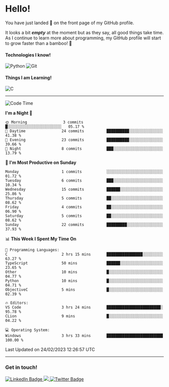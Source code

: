 # Hello!

You have just landed 🛬 on the front page of my GitHub profile.

It looks a bit ***empty*** at the moment but as they say, all good things take time. As I continue to learn more about programming, my GitHub profile will start to grow faster than a bamboo! 🎍 

#### Technologies I know!

![Python](https://img.shields.io/badge/python-3670A0?style=for-the-badge&logo=python&logoColor=ffdd54)
![Git](https://img.shields.io/badge/git-%23F05033.svg?style=for-the-badge&logo=git&logoColor=white)

#### Things I am Learning!

![C](https://img.shields.io/badge/c-%2300599C.svg?style=for-the-badge&logo=c&logoColor=white)

<hr size="2" noshade="0">

<!--START_SECTION:waka-->
![Code Time](http://img.shields.io/badge/Code%20Time-22%20hrs%2014%20mins-blue)

**I'm a Night 🦉** 

```text
🌞 Morning                3 commits           █░░░░░░░░░░░░░░░░░░░░░░░░   05.17 % 
🌆 Daytime                24 commits          ██████████░░░░░░░░░░░░░░░   41.38 % 
🌃 Evening                23 commits          ██████████░░░░░░░░░░░░░░░   39.66 % 
🌙 Night                  8 commits           ███░░░░░░░░░░░░░░░░░░░░░░   13.79 % 
```
📅 **I'm Most Productive on Sunday** 

```text
Monday                   1 commits           ░░░░░░░░░░░░░░░░░░░░░░░░░   01.72 % 
Tuesday                  6 commits           ███░░░░░░░░░░░░░░░░░░░░░░   10.34 % 
Wednesday                15 commits          ██████░░░░░░░░░░░░░░░░░░░   25.86 % 
Thursday                 5 commits           ██░░░░░░░░░░░░░░░░░░░░░░░   08.62 % 
Friday                   4 commits           ██░░░░░░░░░░░░░░░░░░░░░░░   06.90 % 
Saturday                 5 commits           ██░░░░░░░░░░░░░░░░░░░░░░░   08.62 % 
Sunday                   22 commits          █████████░░░░░░░░░░░░░░░░   37.93 % 
```


📊 **This Week I Spent My Time On** 

```text
💬 Programming Languages: 
C                        2 hrs 15 mins       ████████████████░░░░░░░░░   63.27 % 
TypeScript               50 mins             ██████░░░░░░░░░░░░░░░░░░░   23.65 % 
Other                    10 mins             █░░░░░░░░░░░░░░░░░░░░░░░░   04.77 % 
Python                   10 mins             █░░░░░░░░░░░░░░░░░░░░░░░░   04.71 % 
ObjectiveC               5 mins              █░░░░░░░░░░░░░░░░░░░░░░░░   02.39 % 

🔥 Editors: 
VS Code                  3 hrs 24 mins       ████████████████████████░   95.78 % 
CLion                    9 mins              █░░░░░░░░░░░░░░░░░░░░░░░░   04.22 % 

💻 Operating System: 
Windows                  3 hrs 33 mins       █████████████████████████   100.00 % 
```


 Last Updated on 24/02/2023 12:26:57 UTC
<!--END_SECTION:waka-->

<hr size="2" noshade="0">

### Get in touch!

<div id="badges">
  <a href="https://www.linkedin.com/in/amritansh-sharma-7a4251245/">
    <img src="https://img.shields.io/badge/LinkedIn-blue?style=for-the-badge&logo=linkedin&logoColor=white" alt="LinkedIn Badge"/>
  </a>
  <a href="https://www.instagram.com/drowsycoder/">
    <img src="https://img.shields.io/badge/Instagram-%23E4405F.svg?style=for-the-badge&logo=Instagram&logoColor=white"/>
  </a>
  <a href="https://twitter.com/DrowsyCoder">
    <img src="https://img.shields.io/badge/Twitter-blue?style=for-the-badge&logo=twitter&logoColor=white" alt="Twitter Badge"/>
  </a>
</div>
